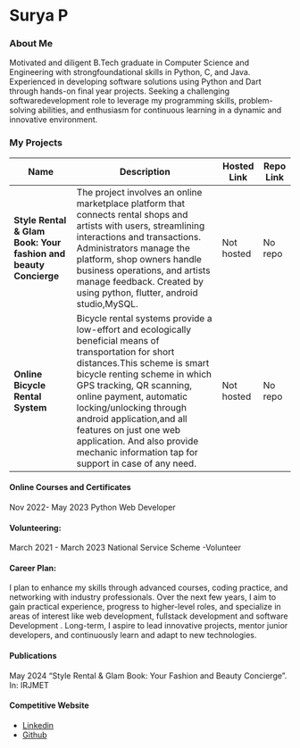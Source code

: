 # Surya P

### About Me

Motivated and diligent B.Tech graduate in Computer Science and Engineering with strongfoundational skills in Python, C, and Java. Experienced in developing software solutions using Python and Dart through hands-on final year projects. Seeking a challenging softwaredevelopment role to leverage my programming skills, problem-solving abilities, and enthusiasm for continuous learning in a dynamic and innovative environment.


### My Projects

| Name                                                             | Description                                                                                          | Hosted Link                              | Repo Link                                                      |
|------------------------------------------------------------------|------------------------------------------------------------------------------------------------------|------------------------------------------|----------------------------------------------------------------|
| **Style Rental & Glam Book: Your fashion and beauty Concierge**  | The project involves an online marketplace platform that connects rental shops and artists with users, streamlining interactions and transactions. Administrators manage the platform, shop owners handle business operations, and artists manage feedback. Created by using python, flutter, android studio,MySQL.                                                                                               | Not hosted                               |  No repo              |                                                |
| **Online Bicycle Rental System**                                 | Bicycle rental systems provide a low-effort and ecologically beneficial means of transportation for short distances.This  scheme is smart bicycle renting scheme in which GPS tracking,  QR  scanning, online payment, automatic locking/unlocking through android  application,and all features on just one web application. And also provide   mechanic information tap for support in case of any need.   | Not hosted       |    No repo                 |


                                                                     
                                                                     

                                                



#### Online Courses and Certificates
Nov 2022- May 2023
Python Web Developer


#### Volunteering:

March 2021 - March 2023
National Service Scheme -Volunteer


#### Career Plan:
I plan to enhance my skills through advanced courses, coding practice, and networking with industry professionals. Over the next few years, I aim to gain practical 
experience, progress to higher-level roles, and specialize in areas of interest like web development, fullstack development and software Development . Long-term, I 
aspire to lead innovative projects, mentor junior developers, and continuously learn and adapt to new technologies.



#### Publications
May 2024
“Style Rental & Glam Book: Your Fashion and Beauty Concierge”. In: IRJMET


#### Competitive Website
- [Linkedin](https://www.linkedin.com/in/surya-p-a690b32b0?trk=contact-info)
- [Github](https://github.com/suryap60)
